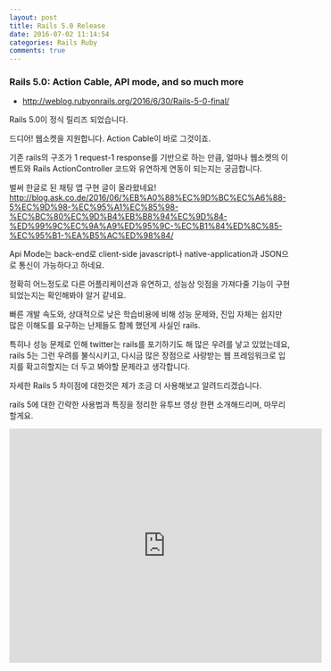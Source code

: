 ```yaml
---
layout: post
title: Rails 5.0 Release
date: 2016-07-02 11:14:54
categories: Rails Ruby
comments: true
---
```


### Rails 5.0: Action Cable, API mode, and so much more
* <http://weblog.rubyonrails.org/2016/6/30/Rails-5-0-final/>

Rails 5.0이 정식 릴리즈 되었습니다.

드디어! 웹소켓을 지원합니다.
Action Cable이 바로 그것이죠.

기존 rails의 구조가 1 request-1 response를 기반으로 하는 만큼, 얼마나 웹소켓의 이벤트와 Rails ActionController 코드와 유연하게 연동이 되는지는 궁금합니다.

벌써 한글로 된 채팅 앱 구현 글이 올라왔네요!
<http://blog.ask.co.de/2016/06/%EB%A0%88%EC%9D%BC%EC%A6%88-5%EC%9D%98-%EC%95%A1%EC%85%98-%EC%BC%80%EC%9D%B4%EB%B8%94%EC%9D%84-%ED%99%9C%EC%9A%A9%ED%95%9C-%EC%B1%84%ED%8C%85-%EC%95%B1-%EA%B5%AC%ED%98%84/>

Api Mode는 back-end로 client-side javascript나 native-application과 JSON으로 통신이 가능하다고 하네요.

정확히 어느정도로 다른 어플리케이션과 유연하고, 성능상 잇점을 가져다줄 기능이 구현되었는지는 확인해봐야 알거 같네요.


빠른 개발 속도와, 상대적으로 낮은 학습비용에 비해 성능 문제와, 진입 자체는 쉽지만 많은 이해도를 요구하는 난제들도 함께 했던게 사실인 rails.

특히나 성능 문제로 인해 twitter는 rails를 포기하기도 해 많은 우려를 낳고 있었는데요, rails 5는 그런 우려를 불식시키고, 다시금 많은 장점으로 사랑받는 웹 프레임워크로 입지를 확고히할지는 더 두고 봐야할 문제라고 생각합니다.

자세한 Rails 5 차이점에 대한것은 제가 조금 더 사용해보고 알려드리겠습니다.

rails 5에 대한 간략한 사용법과 특징을 정리한 유투브 영상 한편 소개해드리며, 마무리할게요.

<iframe width="560" height="420" src="http://www.youtube.com/embed/OaDhY_y8WTo?rel=0" frameborder="0" allowfullscreen=""></iframe>